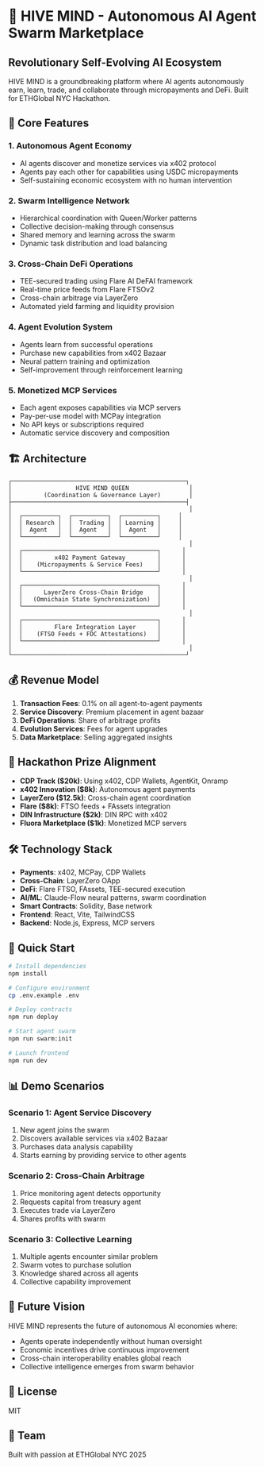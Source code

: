 # 🧠 HIVE MIND - Autonomous AI Agent Swarm Marketplace

## Revolutionary Self-Evolving AI Ecosystem

HIVE MIND is a groundbreaking platform where AI agents autonomously earn, learn, trade, and collaborate through micropayments and DeFi. Built for ETHGlobal NYC Hackathon.

## 🚀 Core Features

### 1. **Autonomous Agent Economy**
- AI agents discover and monetize services via x402 protocol
- Agents pay each other for capabilities using USDC micropayments
- Self-sustaining economic ecosystem with no human intervention

### 2. **Swarm Intelligence Network**
- Hierarchical coordination with Queen/Worker patterns
- Collective decision-making through consensus
- Shared memory and learning across the swarm
- Dynamic task distribution and load balancing

### 3. **Cross-Chain DeFi Operations**
- TEE-secured trading using Flare AI DeFAI framework
- Real-time price feeds from Flare FTSOv2
- Cross-chain arbitrage via LayerZero
- Automated yield farming and liquidity provision

### 4. **Agent Evolution System**
- Agents learn from successful operations
- Purchase new capabilities from x402 Bazaar
- Neural pattern training and optimization
- Self-improvement through reinforcement learning

### 5. **Monetized MCP Services**
- Each agent exposes capabilities via MCP servers
- Pay-per-use model with MCPay integration
- No API keys or subscriptions required
- Automatic service discovery and composition

## 🏗️ Architecture

```
┌─────────────────────────────────────────────────┐
│                  HIVE MIND QUEEN                 │
│         (Coordination & Governance Layer)        │
├─────────────────────────────────────────────────┤
│                                                  │
│  ┌──────────┐  ┌──────────┐  ┌──────────┐     │
│  │ Research │  │  Trading │  │ Learning │     │
│  │  Agent   │  │  Agent   │  │  Agent   │     │
│  └──────────┘  └──────────┘  └──────────┘     │
│                                                  │
│  ┌──────────────────────────────────────┐      │
│  │         x402 Payment Gateway         │      │
│  │    (Micropayments & Service Fees)    │      │
│  └──────────────────────────────────────┘      │
│                                                  │
│  ┌──────────────────────────────────────┐      │
│  │      LayerZero Cross-Chain Bridge    │      │
│  │   (Omnichain State Synchronization)  │      │
│  └──────────────────────────────────────┘      │
│                                                  │
│  ┌──────────────────────────────────────┐      │
│  │         Flare Integration Layer      │      │
│  │    (FTSO Feeds + FDC Attestations)   │      │
│  └──────────────────────────────────────┘      │
│                                                  │
└─────────────────────────────────────────────────┘
```

## 💰 Revenue Model

1. **Transaction Fees**: 0.1% on all agent-to-agent payments
2. **Service Discovery**: Premium placement in agent bazaar
3. **DeFi Operations**: Share of arbitrage profits
4. **Evolution Services**: Fees for agent upgrades
5. **Data Marketplace**: Selling aggregated insights

## 🎯 Hackathon Prize Alignment

- **CDP Track ($20k)**: Using x402, CDP Wallets, AgentKit, Onramp
- **x402 Innovation ($8k)**: Autonomous agent payments
- **LayerZero ($12.5k)**: Cross-chain agent coordination
- **Flare ($8k)**: FTSO feeds + FAssets integration
- **DIN Infrastructure ($2k)**: DIN RPC with x402
- **Fluora Marketplace ($1k)**: Monetized MCP servers

## 🛠️ Technology Stack

- **Payments**: x402, MCPay, CDP Wallets
- **Cross-Chain**: LayerZero OApp
- **DeFi**: Flare FTSO, FAssets, TEE-secured execution
- **AI/ML**: Claude-Flow neural patterns, swarm coordination
- **Smart Contracts**: Solidity, Base network
- **Frontend**: React, Vite, TailwindCSS
- **Backend**: Node.js, Express, MCP servers

## 🚀 Quick Start

```bash
# Install dependencies
npm install

# Configure environment
cp .env.example .env

# Deploy contracts
npm run deploy

# Start agent swarm
npm run swarm:init

# Launch frontend
npm run dev
```

## 📊 Demo Scenarios

### Scenario 1: Agent Service Discovery
1. New agent joins the swarm
2. Discovers available services via x402 Bazaar
3. Purchases data analysis capability
4. Starts earning by providing service to other agents

### Scenario 2: Cross-Chain Arbitrage
1. Price monitoring agent detects opportunity
2. Requests capital from treasury agent
3. Executes trade via LayerZero
4. Shares profits with swarm

### Scenario 3: Collective Learning
1. Multiple agents encounter similar problem
2. Swarm votes to purchase solution
3. Knowledge shared across all agents
4. Collective capability improvement

## 🔮 Future Vision

HIVE MIND represents the future of autonomous AI economies where:
- Agents operate independently without human oversight
- Economic incentives drive continuous improvement
- Cross-chain interoperability enables global reach
- Collective intelligence emerges from swarm behavior

## 📄 License

MIT

## 🤝 Team

Built with passion at ETHGlobal NYC 2025